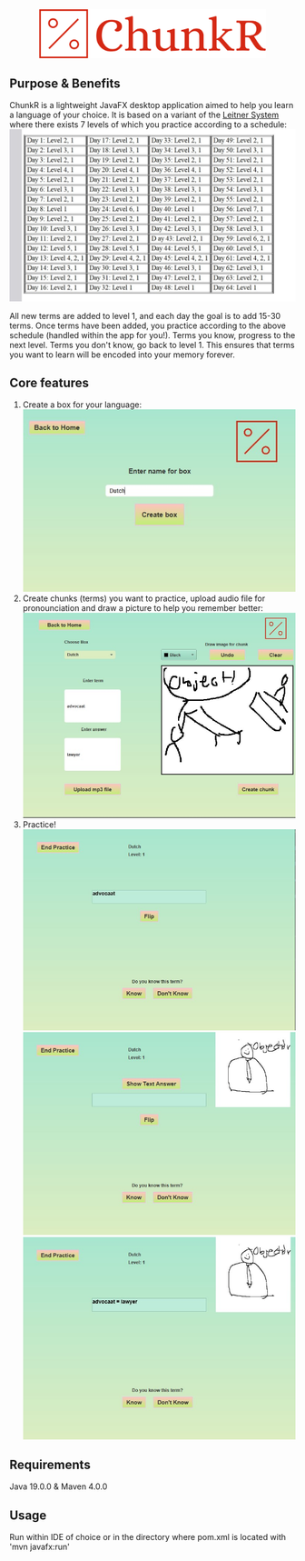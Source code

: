 
<div style="text-align:center">
    <img src="/src/main/resources/chunkr-high-resolution-logo-transparent.png" alt="StuWi Study Assistant" width="400" />
</div>

## Purpose & Benefits

ChunkR is a lightweight JavaFX desktop application aimed to help you learn a language of your choice.
It is based on a variant of the [Leitner System](https://en.wikipedia.org/wiki/Leitner_system) where there exists 7 levels of which you practice according to a schedule:
![Leitner Schedule](images/Leitner_schedule.jpg)

All new terms are added to level 1, and each day the goal is to add 15-30 terms. Once terms have been added, you practice according to the above schedule (handled within the app for you!).
Terms you know, progress to the next level. Terms you don't know, go back to level 1. This ensures that terms you want to learn will be encoded into your memory forever.

## Core features

1. Create a box for your language: ![Create box](images/Create_box.jpg)
2. Create chunks (terms) you want to practice, upload audio file for pronounciation and draw a picture to help you remember better: ![Create chunk](images/create_chunk.jpg) 
3. Practice! ![Practice1](images/prac1.jpg) ![Practice2](images/prac2.jpg) ![Practice3](images/prac3.jpg)

## Requirements

Java 19.0.0 & Maven 4.0.0

## Usage

Run within IDE of choice or in the directory where pom.xml is located with 'mvn javafx:run'